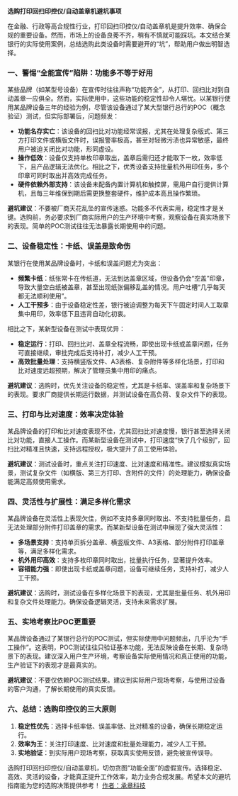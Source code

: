 **选购打印回扫印控仪/自动盖章机避坑事项**

在金融、行政等高合规性行业，打印回扫印控仪/自动盖章机是提升效率、确保合规的重要设备。然而，市场上的设备良莠不齐，稍有不慎就可能踩坑。本文结合某银行的实际使用案例，总结选购此类设备时需要避开的“坑”，帮助用户做出明智选择。

### 一、警惕“全能宣传”陷阱：功能多不等于好用

某些品牌（如某型号设备）在宣传时往往声称“功能齐全”，从打印、回扫比对到自动盖章一应俱全。然而，实际使用中，这些功能的稳定性却令人堪忧。以某银行使用某品牌设备三年的经验为例，尽管该设备通过了某大型银行总行的POC（概念验证）测试，但实际部署后，问题频发：

- **功能名存实亡**：该设备的回扫比对功能经常误报，尤其在处理复杂版式、第三方打印文件或横版文件时，误报警率极高，甚至对轻微污渍也异常敏感，最终用户被迫关闭比对功能，形同虚设。
- **操作低效**：设备仅支持单枚印章取出，盖章后需归还才能取下一枚，效率低下，且产品逻辑无法优化。相比之下，优秀设备支持批量机外用印任务，多个印章可同时取出并高效完成任务。
- **硬件依赖外部支持**：该设备未配备内置计算机和触控屏，需用户自行提供计算机，且每三年维保到期后需更换整套硬件，维护成本高且操作繁琐。

**避坑建议**：不要被厂商天花乱坠的宣传迷惑。功能多不代表实用，稳定性才是关键。选购前，务必要求到厂商实际用户的生产环境中考察，观察设备在真实场景下的表现。简单的POC测试往往无法暴露长期使用中的问题。

### 二、设备稳定性：卡纸、误盖是致命伤

某银行在使用某品牌设备时，卡纸和误盖问题尤为突出：

- **频繁卡纸**：纸张常卡在传纸道，无法到达盖章区域，但设备仍会“空盖”印章，导致大量空白纸被盖章，甚至出现纸张偏移乱盖的情况。用户吐槽“几乎每天都无法顺利使用”。
- **人工干预多**：由于设备稳定性差，银行被迫调整为每天下午固定时间人工取章集中用印，效率低下且违背自动化初衷。

相比之下，某新型设备在测试中表现优异：

- **稳定运行**：打印、回扫比对、盖章全程流畅，即使出现卡纸或盖章问题，任务可直接继续，审批完成后支持补打，减少人工干预。
- **高效批量处理**：支持横竖版文件、A3表格、复杂附件等多样化场景，打印和比对速度远超预期，解决了管理员集中用印的痛点。

**避坑建议**：选购时，优先关注设备的稳定性，尤其是卡纸率、误盖率和复杂场景下的表现。要求厂商提供长期运行数据，并测试设备在高负荷、复杂文件下的表现。

### 三、打印与比对速度：效率决定体验

某品牌设备的打印和比对速度表现不佳，尤其回扫比对速度慢，银行甚至选择关闭比对功能，直接人工操作。而某新型设备在测试中，打印速度“快了几个级别”，回扫比对精准且快速，支持远程授权，极大提升了员工使用体验。

**避坑建议**：测试设备时，重点关注打印速度、比对速度和精准性。建议模拟真实场景，测试复杂文件（如横版、第三方打印、含附件的文件）的处理能力，确保设备能满足高频使用需求。

### 四、灵活性与扩展性：满足多样化需求

某品牌设备在灵活性上表现欠佳，例如不支持多章同时取出、不支持批量任务，且无法处理部分附件打印盖章的需求。而某新型设备在测试中展现了强大灵活性：

- **多场景支持**：支持单页拆分盖章、横竖版文件、A3表格、部分附件打印盖章等，满足多样化需求。
- **机外用印高效**：支持多枚印章同时取出，批量执行任务，显著提升效率。
- **容错能力强**：即使出现卡纸或盖章问题，设备可继续任务，支持补打，减少人工干预。

**避坑建议**：选购时，测试设备在多样化场景下的表现，尤其是批量任务、机外用印和复杂文件处理能力。确保设备逻辑灵活，支持未来需求扩展。

### 五、实地考察比POC更重要

某品牌设备通过了某银行总行的POC测试，但实际使用中问题频出，几乎沦为“手工操作”。这表明，POC测试往往只验证基本功能，无法反映设备在长期、复杂场景下的表现。建议深入用户生产环境，考察设备实际使用情况和真正使用的功能，生产验证下的表现才是最真实的。

**避坑建议**：不要仅依赖POC测试结果。建议到实际用户现场考察，与使用过设备的客户沟通，了解长期使用的真实反馈。

### 六、总结：选购印控仪的三大原则

1. **稳定性优先**：选择卡纸率低、误盖率低、比对精准的设备，确保长期稳定运行。
2. **效率为王**：关注打印速度、比对速度和批量处理能力，减少人工干预。
3. **实地验证**：到实际用户现场考察，获取真实使用反馈，避免被宣传误导。

选购打印回扫印控仪/自动盖章机，切勿贪图“功能全面”的虚假宣传。选择稳定、高效、灵活的设备，才能真正提升工作效率，助力业务合规发展。希望本文的避坑指南能为您的选购决策提供参考！
[作者：承章科技](https://www.fixcom.cn/)